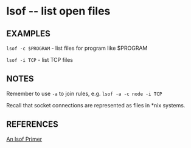 ---
---

# lsof -- list open files

## EXAMPLES

  `lsof -c $PROGRAM` - list files for program like $PROGRAM

  `lsof -i TCP` - list TCP files

## NOTES

Remember to use `-a` to join rules, e.g. `lsof -a -c node -i TCP`

Recall that socket connections are represented as files in *nix systems.

## REFERENCES

[An lsof Primer](https://danielmiessler.com/study/lsof/)
